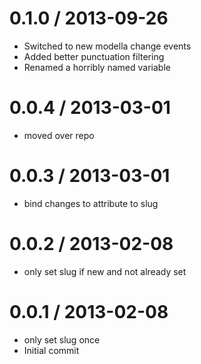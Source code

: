 
0.1.0 / 2013-09-26 
==================

 * Switched to new modella change events
 * Added better punctuation filtering 
 * Renamed a horribly named variable

0.0.4 / 2013-03-01
==================

  * moved over repo

0.0.3 / 2013-03-01
==================

  * bind changes to attribute to slug

0.0.2 / 2013-02-08
==================

  * only set slug if new and not already set

0.0.1 / 2013-02-08
==================

  * only set slug once
  * Initial commit
